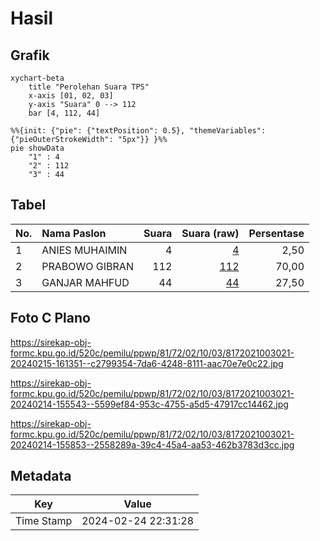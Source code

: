 # Hasil

## Grafik

```mermaid
xychart-beta
    title "Perolehan Suara TPS"
    x-axis [01, 02, 03]
    y-axis "Suara" 0 --> 112
    bar [4, 112, 44]
```

```mermaid
%%{init: {"pie": {"textPosition": 0.5}, "themeVariables": {"pieOuterStrokeWidth": "5px"}} }%%
pie showData
    "1" : 4
    "2" : 112
    "3" : 44
```

## Tabel

| No. | Nama Paslon    | Suara | Suara (raw) | Persentase |
|:--- |:-------------- | -----:| -----------:| ----------:|
| 1   | ANIES MUHAIMIN | 4     | [4][p-1]    | 2,50       |
| 2   | PRABOWO GIBRAN | 112   | [112][p-2]  | 70,00      |
| 3   | GANJAR MAHFUD  | 44    | [44][p-3]   | 27,50      |


[p-1]: https://github.com/gigit-pemilu/pemilu-2024-81-maluku/blob/main/pilpres/hitung-suara/sub/81-maluku/sub/72-kota-tual/sub/02-pulau-dullah-selatan/sub/1003-ketsoblak/sub/021-tps/sub/paslon-1.txt
[p-2]: https://github.com/gigit-pemilu/pemilu-2024-81-maluku/blob/main/pilpres/hitung-suara/sub/81-maluku/sub/72-kota-tual/sub/02-pulau-dullah-selatan/sub/1003-ketsoblak/sub/021-tps/sub/paslon-2.txt
[p-3]: https://github.com/gigit-pemilu/pemilu-2024-81-maluku/blob/main/pilpres/hitung-suara/sub/81-maluku/sub/72-kota-tual/sub/02-pulau-dullah-selatan/sub/1003-ketsoblak/sub/021-tps/sub/paslon-3.txt

## Foto C Plano

https://sirekap-obj-formc.kpu.go.id/520c/pemilu/ppwp/81/72/02/10/03/8172021003021-20240215-161351--c2799354-7da6-4248-8111-aac70e7e0c22.jpg

https://sirekap-obj-formc.kpu.go.id/520c/pemilu/ppwp/81/72/02/10/03/8172021003021-20240214-155543--5599ef84-953c-4755-a5d5-47917cc14462.jpg

https://sirekap-obj-formc.kpu.go.id/520c/pemilu/ppwp/81/72/02/10/03/8172021003021-20240214-155853--2558289a-39c4-45a4-aa53-462b3783d3cc.jpg


## Metadata

| Key        | Value               |
| ---------- | ------------------- |
| Time Stamp | 2024-02-24 22:31:28 |



